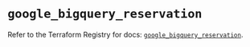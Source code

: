 # `google_bigquery_reservation`

Refer to the Terraform Registry for docs: [`google_bigquery_reservation`](https://registry.terraform.io/providers/hashicorp/google-beta/6.35.0/docs/resources/google_bigquery_reservation).
